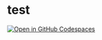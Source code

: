 # test

<a href='https://codespaces.new/knot-test-organization/prueba'><img src='https://github.com/codespaces/badge.svg' alt='Open in GitHub Codespaces' style='max-width: 100%;'></a>

